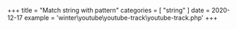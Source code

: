 +++
title = "Match string with pattern"
categories = [ "string" ]
date = 2020-12-17
example = 'winter\youtube\youtube-track\youtube-track.php'
+++
